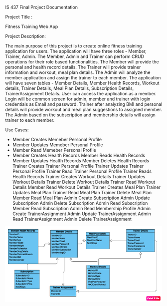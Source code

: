 IS 437 Final Project Documentation

Project Title : 

Fitness Training Web App
 
Project Description:

The main purpose of this project is to create online fitness training application for users. The application will have three roles - Member, Trainer, Admin. The Member, Admin and Trainer can perform CRUD operations for their role based functionalities. The Member will provide the personal and health record details. The Trainer will provide trainer information and workout, meal plan details. The Admin will analyze the member application and assign the trainer to each member. The application will have seven tables - Member Details, Member Health Records, Workout details, Trainer Details, Meal Plan Details, Subscription Details, TrainerAssignment Details. User can access the application as a member. Login will be common screen for admin, member and trainer with login credentials as Email and password. Trainer after analyzing BMI and personal details will provide workout and meal plan suggestions to assigned member. The Admin based on the subscription and membership details will assign trainer to each member.

Use Cases:

* Member Creates Memeber Personal Profile
* Member Updates Memeber Personal Profile
* Member Read Memeber Personal Profile
* Member Creates Health Records
Member Reads Health Records
Member Updates Health Records
Member Deletes Health Records
Trainer Creates Trainer Personal Profile
Trainer Updates Trainer Personal Profile
Trainer Read Trainer Personal Profile
Trainer Reads Health Records
Trainer Creates Workout Details
Trainer Updates Workout Details
Trainer Delete Workout Details
Trainer Read Workout Details
Member Read Workout Details
Trainer Creates Meal Plan
Trainer Updates Meal Plan
Trainer Read Meal Plan
Trainer Delete Meal Plan
Member Read Meal Plan
Admin Create Subscription 
Admin Update Subscription
Admin Delete Subscription
Admin Read Subscription
Member Read Subscription
Admin Read Membership Profile
Admin Create TrainerAssignment
Admin Update TrainerAssignment
Admin Read TrainerAssignment
Admin Delete TrainerAssignment

![GitHub Logo](/images/FitnessTraining_ClassDiagram.png)
